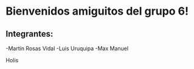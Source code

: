 # Bienvenidos amiguitos del grupo 6!

## Integrantes:

-Martín Rosas Vidal
-Luis Uruquipa
-Max Manuel

Holis
